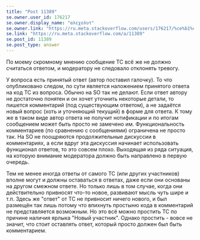 ```yaml
---
title: "Post 11389"
se.owner.user_id: 176217
se.owner.display_name: "αλεχολυτ"
se.owner.link: "https://ru.meta.stackoverflow.com/users/176217/%ce%b1%ce%bb%ce%b5%cf%87%ce%bf%ce%bb%cf%85%cf%84"
se.link: "https://ru.meta.stackoverflow.com/a/11389"
se.post_id: 11389
se.post_type: answer
---
```

<p>По моему скромному мнению сообщение ТС всё же не должно считаться ответом, и модератору не следовало отклонять тревогу.</p>
<p>У вопроса есть принятый ответ (автор поставил галочку). То что опубликовано следом, по сути является наложением принятого ответа на код ТС из вопроса. Обычно на SO так не делают. Если ответ автору не достаточно понятен и он хочет уточнить некоторые детали, то пишется комментарий (под существующим ответом), а не задаётся новый вопрос (хоть и уточняющий текущий) в форме для ответа. К тому же в таком виде автор ответа не получит нотификации и по итогам сообщением может быть просто не замечено им. Функциональность комментариев (по сравнению с сообщениями) ограничена не просто так. На SO не поощряются продолжительные дискуссии в комментариях, а если вдруг эта дискуссия начинает использовать функционал ответов, то это совсем плохо. Выходящая из ряда ситуация, на которую внимание модератора должно быть направлено в первую очередь.</p>
<p>Тем не менее иногда ответы от самого ТС (или других участников) вполне могут и должны оставаться в ответах, даже если они основаны на другом смежном ответе. Но только лишь в том случае, когда они действительно привносят что-то новое, развивают мысль чуть шире и т.п. Здесь же &quot;ответ&quot; от ТС не привносит ничего нового, и был размещён так лишь потому что впихнуть простыню кода в комментарий не представляется возможным. Но это всё можно простить ТС по причине наличия ярлыка &quot;Новый участник&quot;. Однако простить - вовсе не значит, что стоит оставлять ответ, который просто должен был быть комментарием.</p>
